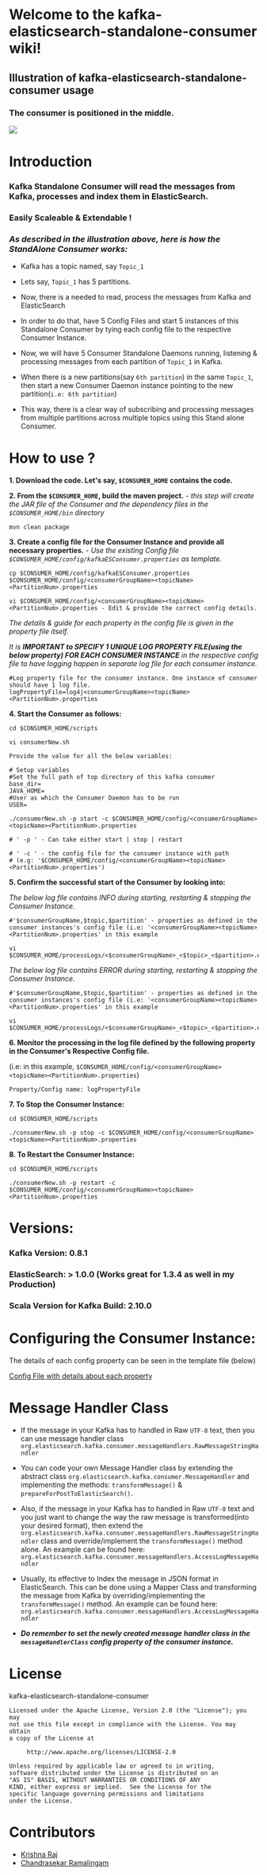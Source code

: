 # Welcome to the kafka-elasticsearch-standalone-consumer wiki!

## Illustration of kafka-elasticsearch-standalone-consumer usage

### The consumer is positioned in the middle.

![](https://raw.githubusercontent.com/reachkrishnaraj/kafka-elasticsearch-standalone-consumer/master/img/Kafka_ES_Illustration_New.png)


# Introduction

### **Kafka Standalone Consumer will read the messages from Kafka, processes and index them in ElasticSearch.**

### **Easily Scaleable & Extendable !**

### _As described in the illustration above, here is how the StandAlone Consumer works:_

* Kafka has a topic named, say `Topic_1`

* Lets say, `Topic_1` has 5 partitions.

* Now, there is a needed to read, process the messages from Kafka and ElasticSearch

* In order to do that, have 5 Config Files and start 5 instances of this Standalone Consumer by tying each config file to the respective Consumer Instance.

* Now, we will have 5 Consumer Standalone Daemons running, listening & processing messages from each partition of `Topic_1` in Kafka.

* When there is a new partitions(say `6th partition`) in the same `Topic_1`, then start a new Consumer Daemon instance pointing to the new partition(`i.e: 6th partition`)

* This way, there is a clear way of subscribing and processing messages from multiple partitions across multiple topics using this Stand alone Consumer.

# How to use ?

**1. Download the code. Let's say, `$CONSUMER_HOME` contains the code.**

**2. From the `$CONSUMER_HOME`, build the maven project.** - _this step will create the JAR file of the Consumer and the dependency files in the ` $CONSUMER_HOME/bin ` directory_

    mvn clean package

**3. Create a config file for the Consumer Instance and provide all necessary properties.** - _Use the existing Config file `$CONSUMER_HOME/config/kafkaESConsumer.properties` as template._

    cp $CONSUMER_HOME/config/kafkaESConsumer.properties $CONSUMER_HOME/config/<consumerGroupName><topicName><PartitionNum>.properties

    vi $CONSUMER_HOME/config/<consumerGroupName><topicName><PartitionNum>.properties - Edit & provide the correct config details.


_The details & guide for each property in the config file is given in the property file itself._

_It is **IMPORTANT to SPECIFY 1 UNIQUE LOG PROPERTY FILE(using the below property) FOR EACH CONSUMER INSTANCE** in the respective config file to have logging happen in separate log file for each consumer instance._


    #Log property file for the consumer instance. One instance of consumer should have 1 log file.
    logPropertyFile=log4j<consumerGroupName><topicName><PartitionNum>.properties

**4. Start the Consumer as follows:**


    cd $CONSUMER_HOME/scripts
    
    vi consumerNew.sh
    
    Provide the value for all the below variables:
    
    # Setup variables
    #Set the full path of top directory of this kafka consumer
    base_dir=
    JAVA_HOME=
    #User as which the Consumer Daemon has to be run
    USER=

    ./consumerNew.sh -p start -c $CONSUMER_HOME/config/<consumerGroupName><topicName><PartitionNum>.properties

    # ' -p ' - Can take either start | stop | restart
    
    # ' -c ' - the config file for the consumer instance with path 
    # (e.g: '$CONSUMER_HOME/config/<consumerGroupName><topicName><PartitionNum>.properties')

**5. Confirm the successful start of the Consumer by looking into:**

_The below log file contains INFO during starting, restarting & stopping the Consumer Instance._

    #'$consumerGroupName,$topic,$partition' - properties as defined in the consumer instances's config file (i.e: '<consumerGroupName><topicName><PartitionNum>.properties' in this example
    
    vi $CONSUMER_HOME/processLogs/<$consumerGroupName>_<$topic>_<$partition>.out

_The below log file contains ERROR during starting, restarting & stopping the Consumer Instance._

    #'$consumerGroupName,$topic,$partition' - properties as defined in the consumer instances's config file (i.e: '<consumerGroupName><topicName><PartitionNum>.properties' in this example

    vi $CONSUMER_HOME/processLogs/<$consumerGroupName>_<$topic>_<$partition>.err

**6. Monitor the processing in the log file defined by the following property in the Consumer's Respective Config file.**

(i.e: in this example, `$CONSUMER_HOME/config/<consumerGroupName><topicName><PartitionNum>.properties`)

    Property/Config name: logPropertyFile

**7. To Stop the Consumer Instance:**

    cd $CONSUMER_HOME/scripts

    ./consumerNew.sh -p stop -c $CONSUMER_HOME/config/<consumerGroupName><topicName><PartitionNum>.properties

**8. To Restart the Consumer Instance:**

    cd $CONSUMER_HOME/scripts

    ./consumerNew.sh -p restart -c $CONSUMER_HOME/config/<consumerGroupName><topicName><PartitionNum>.properties

# Versions:

### Kafka Version: 0.8.1

### ElasticSearch: > 1.0.0 (Works great for 1.3.4 as well in my Production)

### Scala Version for Kafka Build: 2.10.0

# Configuring the Consumer Instance:

The details of each config property can be seen in the template file (below)

[Config File with details about each property](https://github.com/reachkrishnaraj/kafka-elasticsearch-standalone-consumer/blob/master/config/kafkaESConsumer.properties)

# Message Handler Class

* If the message in your Kafka has to handled in Raw `UTF-8` text, then you can use message handler class `org.elasticsearch.kafka.consumer.messageHandlers.RawMessageStringHandler`

* You can code your own Message Handler class by extending the abstract class `org.elasticsearch.kafka.consumer.MessageHandler` and implementing the methods: `transformMessage()` & `prepareForPostToElasticSearch()`.

* Also, if the message in your Kafka has to handled in Raw `UTF-8` text and you just want to change the way the raw message is transformed(into your desired format), then extend the `org.elasticsearch.kafka.consumer.messageHandlers.RawMessageStringHandler` class and override/implement the `transformMessage()` method alone. An example can be found here: `org.elasticsearch.kafka.consumer.messageHandlers.AccessLogMessageHandler`

* Usually, its effective to Index the message in JSON format in ElasticSearch. This can be done using a Mapper Class and transforming the message from Kafka by overriding/implementing the `transformMessage()` method. An example can be found here: `org.elasticsearch.kafka.consumer.messageHandlers.AccessLogMessageHandler`

* _**Do remember to set the newly created message handler class in the `messageHandlerClass` config property of the consumer instance.**_

# License

kafka-elasticsearch-standalone-consumer

	Licensed under the Apache License, Version 2.0 (the "License"); you may
	not use this file except in compliance with the License. You may obtain
	a copy of the License at

	     http://www.apache.org/licenses/LICENSE-2.0

	Unless required by applicable law or agreed to in writing,
	software distributed under the License is distributed on an
	"AS IS" BASIS, WITHOUT WARRANTIES OR CONDITIONS OF ANY
	KIND, either express or implied.  See the License for the
	specific language governing permissions and limitations
	under the License.

# Contributors

 - [Krishna Raj](https://github.com/reachkrishnaraj)
 - [Chandrasekar Ramalingam](https://github.com/cramal1)
